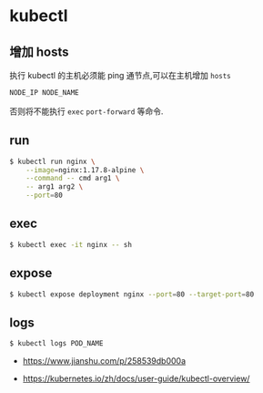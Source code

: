 # kubectl

## 增加 hosts

执行 kubectl 的主机必须能 ping 通节点,可以在主机增加 `hosts`

```bash
NODE_IP NODE_NAME
```

否则将不能执行 `exec` `port-forward` 等命令.

## run

```bash
$ kubectl run nginx \
    --image=nginx:1.17.8-alpine \
    --command -- cmd arg1 \
    -- arg1 arg2 \
    --port=80
```

## exec

```bash
$ kubectl exec -it nginx -- sh
```

## expose

```bash
$ kubectl expose deployment nginx --port=80 --target-port=80
```

## logs

```bash
$ kubectl logs POD_NAME
```

* https://www.jianshu.com/p/258539db000a

* https://kubernetes.io/zh/docs/user-guide/kubectl-overview/
